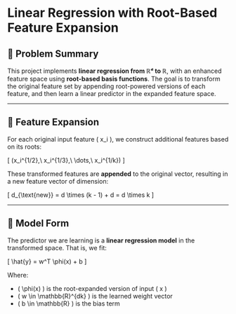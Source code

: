 
# Linear Regression with Root-Based Feature Expansion

## 📌 Problem Summary

This project implements **linear regression from ℝᵈ to ℝ**, with an enhanced feature space using **root-based basis functions**. The goal is to transform the original feature set by appending root-powered versions of each feature, and then learn a linear predictor in the expanded feature space.

---

## 🧠 Feature Expansion

For each original input feature \( x_i \), we construct additional features based on its roots:

\[
(x_i^{1/2},\ x_i^{1/3},\ \dots,\ x_i^{1/k})
\]

These transformed features are **appended** to the original vector, resulting in a new feature vector of dimension:

\[
d_{\text{new}} = d \times (k - 1) + d = d \times k
\]

---

## 🎯 Model Form

The predictor we are learning is a **linear regression model** in the transformed space. That is, we fit:

\[
\hat{y} = w^T \phi(x) + b
\]

Where:
- \( \phi(x) \) is the root-expanded version of input \( x \)
- \( w \in \mathbb{R}^{dk} \) is the learned weight vector
- \( b \in \mathbb{R} \) is the bias term
